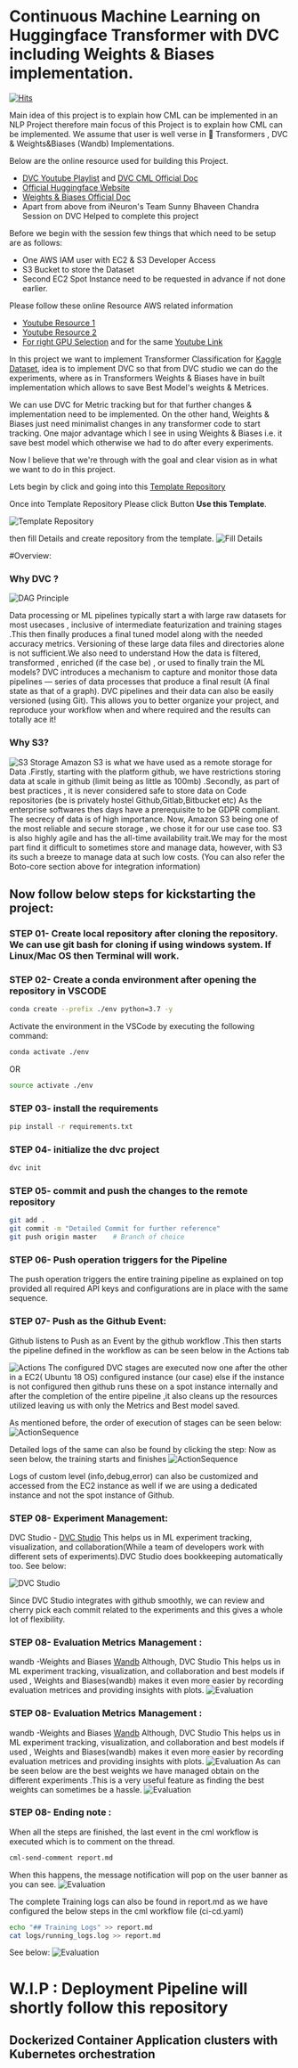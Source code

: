 # Continuous Machine Learning on Huggingface Transformer with DVC including Weights & Biases implementation.

[![Hits](https://hits.seeyoufarm.com/api/count/incr/badge.svg?url=https%3A%2F%2Fgithub.com%2FnabarunbaruaAIML%2FCML_with_DVC_on_Transformer_NLP&count_bg=%2379C83D&title_bg=%23555555&icon=&icon_color=%23E7E7E7&title=hits&edge_flat=false)](https://hits.seeyoufarm.com)

Main idea of this project is to explain how CML can be implemented in an NLP Project therefore main focus of this Project is to explain how CML can be implemented. We assume that user is well verse in 🤗 Transformers , DVC & Weights&Biases (Wandb) Implementations.

Below are the online resource used for building this Project.

- [DVC Youtube Playlist](https://www.youtube.com/playlist?list=PL7WG7YrwYcnDBDuCkFbcyjnZQrdskFsBz) and [DVC CML Official Doc](https://cml.dev/doc/self-hosted-runners?tab=AWS)
- [Official Huggingface Website](https://huggingface.co/docs)
- [Weights & Biases Official Doc](https://docs.wandb.ai/guides/integrations/huggingface)
- Apart from above from iNeuron's Team Sunny Bhaveen Chandra Session on DVC Helped to complete this project

Before we begin with the session few things that which need to be setup are as follows:
- One AWS IAM user with EC2 & S3 Developer Access 
- S3 Bucket to store the Dataset
- Second EC2 Spot Instance need to be requested in advance if not done earlier.

Please follow these online Resource AWS related information
- [Youtube Resource 1](https://www.youtube.com/watch?v=rYHt0gtRKFg&t=180s)
- [Youtube Resource 2](https://www.youtube.com/watch?v=GCt-cymgdvo)
- [For right GPU Selection](https://towardsdatascience.com/choosing-the-right-gpu-for-deep-learning-on-aws-d69c157d8c86) and for the same [Youtube Link](https://www.youtube.com/watch?v=4bVrIbgGWEA)

In this project we want to implement Transformer Classification for [Kaggle Dataset](https://www.kaggle.com/hassanamin/atis-airlinetravelinformationsystem), idea is to implement DVC so that from DVC studio we can do the experiments, where as in Transformers Weights & Biases have in built implementation which allows to save Best Model's weights & Metrices. 

We can use DVC for Metric tracking but for that further changes & implementation need to be implemented. On the other hand, Weights & Biases just need minimalist changes in any transformer code to start tracking. One major advantage which I see in using Weights & Biases i.e. it save best model which otherwise we had to do after every experiments.

Now I believe that we're through with the goal and clear vision as in what we want to do in this project. 

Lets begin by click and going into this [Template Repository](https://github.com/nabarunbaruaAIML/project-template-with-DVC) 

Once into Template Repository Please click Button **Use this Template**.

![Template Repository](./Template-Repo.jpg)

then fill Details and create repository from the template.
![Fill Details](./Fill-Details.jpg)


#Overview:
### Why DVC ?
![DAG Principle](./Dag.png)

Data processing or ML pipelines typically start a with large raw datasets for most usecases , inclusive of intermediate featurization and training stages .This then finally produces a final tuned model along with the needed accuracy metrics. Versioning of these large data files and directories alone is not sufficient.We also need to understand  How the data is filtered, transformed , enriched (if the case be) , or used to finally train  the ML models? DVC introduces a mechanism to capture and monitor those data pipelines — series of data processes that produce a final result (A final state as that of a graph).
DVC pipelines and their data can also be easily versioned (using Git). This allows you to better organize your project, and reproduce your workflow  when and where required and the results can totally ace it!


### Why S3?
![S3 Storage](./S3.jpeg)
Amazon S3 is what we have used as a remote storage for Data .Firstly, starting with the platform github, we have restrictions storing data at scale in github (limit being as little as 100mb) .Secondly, as part of best practices , it is never considered safe to store data on Code repositories (be is privately hostel Github,Gitlab,Bitbucket etc)
As the enterprise softwares thes days have a prerequisite to be GDPR compliant. The secrecy of data is of high importance.
Now, Amazon S3 being one of the most reliable and secure storage , we chose it for our use case too. S3 is also highly agile and has the all-time availability trait.We may for the most part find it difficult to sometimes store and manage data, however, with S3 its such a breeze to manage data at such low costs. (You can also refer the Boto-core section above for integration information)






## Now follow below steps for kickstarting the project:

### STEP 01- Create local repository after cloning the repository. We can use git bash for cloning if using windows system. If Linux/Mac OS then Terminal will work.

### STEP 02- Create a conda environment after opening the repository in VSCODE

```bash
conda create --prefix ./env python=3.7 -y
```
Activate the environment in the VSCode by executing the following command:
```bash
conda activate ./env
```
OR
```bash
source activate ./env
```

### STEP 03- install the requirements
```bash
pip install -r requirements.txt
```

### STEP 04- initialize the dvc project
```bash
dvc init
```

### STEP 05- commit and push the changes to the remote repository
```bash
git add .
git commit -m "Detailed Commit for further reference"
git push origin master    # Branch of choice
```

### STEP 06- Push operation triggers for the Pipeline
The push operation triggers the entire training pipeline as explained on top provided all required API keys and 
configurations are in place with the same sequence.




### STEP 07- Push as the Github Event: 
Github listens to Push as an Event by the github workflow .This then starts the pipeline defined in the workflow as can be seen below in the Actions tab

![Actions](./Actions.png)
The configured DVC stages are executed now one after the other in a EC2( Ubuntu 18 OS) configured instance (our case) else if the instance is not configured then github runs these on a spot instance internally and after the completion of the entire pipeline ,it also cleans up the resources utilized leaving us with only the Metrics and Best model saved.

As mentioned before, the order of execution of stages can be seen below:
![ActionSequence](./training_sequence.png)

Detailed logs of the same can also be found by clicking the step: Now as seen below, the training starts and finishes
![ActionSequence](./training.png)

Logs of custom level (info,debug,error) can also be customized and accessed from the EC2 instance as well if we are using a dedicated instance and not the spot instance of Github.


### STEP 08- Experiment Management:
DVC Studio - [DVC Studio](https://studio.iterative.ai)
This helps us in ML experiment tracking, visualization, and collaboration(While a team of developers work with different sets of experiments).DVC Studio does bookkeeping automatically too. See below: 

![DVC Studio ](./dvc_studio.jpeg)

Since DVC Studio integrates with github smoothly, we can review and cherry pick each commit related to the experiments and this gives a whole lot of flexibility.

### STEP 08- Evaluation Metrics Management :
wandb  -Weights and Biases  [Wandb](https://wandb.ai/site)
Although, DVC Studio This helps us in ML experiment tracking, visualization, and collaboration and best models if used ,
Weights and Biases(wandb) makes it even more easier by recording evaluation metrices and providing insights with plots.
![Evaluation](./wandb_dashboard.jpeg)



### STEP 08- Evaluation Metrics Management :
wandb  -Weights and Biases  [Wandb](https://wandb.ai/site)
Although, DVC Studio This helps us in ML experiment tracking, visualization, and collaboration and best models if used ,
Weights and Biases(wandb) makes it even more easier by recording evaluation metrices and providing insights with plots.
![Evaluation](./wandb_dashboard.jpeg)
As can be seen below are the best weights we have managed obtain on the different experiments .This is a very useful feature as finding the best weights can sometimes be a hassle.
![Evaluation](./Final_Best_Weights.jpeg)



### STEP 08- Ending note :
When all the steps are finished, the last event in the cml workflow is executed which is to comment on the thread.
```bash
cml-send-comment report.md 
```  
When this happens, the message notification will pop on the user banner as you can see.
![Evaluation](./Comment_pop_up.jpeg)

The complete Training logs can also be found in report.md  as we have configured the below steps in the cml workflow file (ci-cd.yaml)
```bash
echo "## Training Logs" >> report.md
cat logs/running_logs.log >> report.md
```  
See below: 
![Evaluation](./Training_Logs.jpeg)





# W.I.P : Deployment Pipeline will shortly follow this repository
##  Dockerized Container Application clusters with Kubernetes orchestration 



